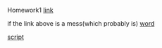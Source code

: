 Homework1
[link](files/ie360hw1.html)

if the link above is a mess(which probably is)
[word](files/hw1/ie360hw1.docx)


[script](files/ie360backup.txt)
